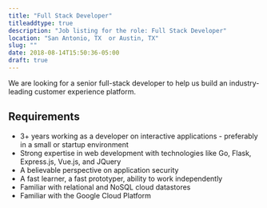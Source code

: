 ```yaml
---
title: "Full Stack Developer"
titleaddtype: true
description: "Job listing for the role: Full Stack Developer"
location: "San Antonio, TX  or Austin, TX"
slug: ""
date: 2018-08-14T15:50:36-05:00
draft: true
---
```


We are looking for a senior full-stack developer to help us build an industry-leading customer experience platform.



## Requirements
* 3+ years working as a developer on interactive applications - preferably in a small or startup environment
* Strong expertise in web development with technologies like Go, Flask, Express.js, Vue.js, and JQuery
* A believable perspective on application security
* A fast learner, a fast prototyper, ability to work independently
* Familiar with relational and NoSQL cloud datastores
* Familiar with the Google Cloud Platform
